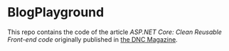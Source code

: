 # BlogPlayground

This repo contains the code of the article _ASP.NET Core: Clean Reusable Front-end code_ originally published in [the DNC Magazine](http://www.dotnetcurry.com/aspnet/1321/aspnet-core-clean-frontend-code).
